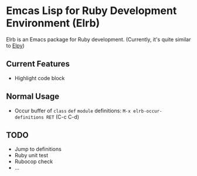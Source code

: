 # Emcas Lisp for Ruby Development Environment (Elrb)

Elrb is an Emacs package for Ruby development. (Currently, it's quite similar to [Elpy](https://github.com/jorgenschaefer/elpy))

## Current Features

- Highlight code block

## Normal Usage

- Occur buffer of `class` `def` `module` definitions: `M-x elrb-occur-definitions RET` (C-c C-d)

## TODO

- Jump to definitions
- Ruby unit test
- Rubocop check
- ...
